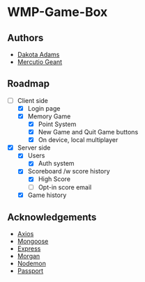 # WMP-Game-Box  

## Authors

- [Dakota Adams](https://github.com/dakotarobot213)
- [Mercutio Geant](https://github.com/MercutioG)

## Roadmap

 - [ ] Client side
   - [x] Login page
   - [x] Memory Game
     - [x] Point System
     - [x] New Game and Quit Game buttons
     - [x] On device, local multiplayer
 - [x] Server side
   - [x] Users 
     - [x] Auth system
   - [x] Scoreboard /w score history
     - [x] High Score
     - [ ] Opt-in score email
   - [x] Game history

## Acknowledgements

 - [Axios](https://axios-http.com/)
 - [Mongoose](https://mongoosejs.com/)
 - [Express](https://expressjs.com/)
 - [Morgan](https://github.com/expressjs/morgan#readme)
 - [Nodemon](https://nodemon.io/)
 - [Passport](https://www.passportjs.org/)
